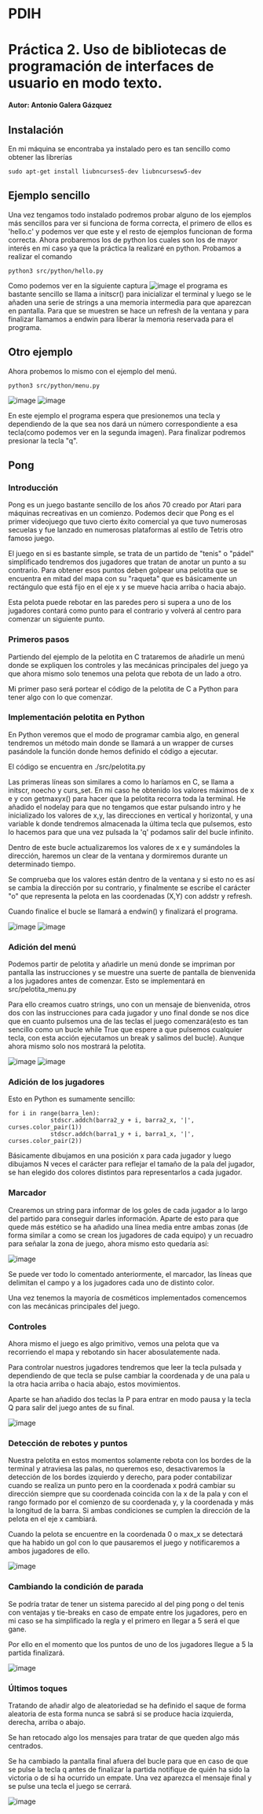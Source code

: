 # PDIH
# Práctica 2. Uso de bibliotecas de programación de interfaces de usuario en modo texto.
**Autor: Antonio Galera Gázquez**
## Instalación
En mi máquina se encontraba ya instalado pero es tan sencillo como obtener las librerías
```
sudo apt-get install liubncurses5-dev liubncursesw5-dev
```

## Ejemplo sencillo
Una vez tengamos todo instalado podremos probar alguno de los ejemplos más sencillos para ver si funciona de forma correcta, el primero de ellos es 'hello.c' y podemos ver que este y el resto de ejemplos funcionan de forma correcta. Ahora probaremos los de python los cuales son los de mayor interés en mi caso ya que la práctica la realizaré en python. Probamos a realizar el comando
```
python3 src/python/hello.py
```
Como podemos ver en la siguiente captura
![image](img/hello_py.png)
el programa es bastante sencillo se llama a initscr() para inicializar el terminal y luego se le añaden una serie de strings a una memoria intermedia para que aparezcan en pantalla. Para que se muestren se hace un refresh de la ventana y para finalizar llamamos a endwin para liberar la memoria reservada para el programa.

## Otro ejemplo
Ahora probemos lo mismo con el ejemplo del menú.
```
python3 src/python/menu.py
```
![image](img/menu_py.png)
![image](img/menu2_py.png)

En este ejemplo el programa espera que presionemos una tecla y dependiendo de la que sea nos dará un número correspondiente a esa tecla(como podemos ver en la segunda imagen). Para finalizar podremos presionar la tecla "q".

## Pong

### Introducción

Pong es un juego bastante sencillo de los años 70 creado por Atari para máquinas recreativas en un comienzo. Podemos decir que Pong es el primer videojuego que tuvo cierto éxito comercial ya que tuvo numerosas secuelas y fue lanzado en numerosas plataformas al estilo de Tetris otro famoso juego. 

El juego en si es bastante simple, se trata de un partido de "tenis" o "pádel" simplificado tendremos dos jugadores que tratan de anotar un punto a su contrario. Para obtener esos puntos deben golpear una pelotita que se encuentra en mitad del mapa con su "raqueta" que es básicamente un rectángulo que está fijo en el eje x y se mueve hacia arriba o hacia abajo. 

Esta pelota puede rebotar en las paredes pero si supera a uno de los jugadores contará como punto para el contrario y volverá al centro para comenzar un siguiente punto.

### Primeros pasos

Partiendo del ejemplo de la pelotita en C trataremos de añadirle un menú donde se expliquen los controles y las mecánicas principales del juego ya que ahora mismo solo tenemos una pelota que rebota de un lado a otro.

Mi primer paso será portear el código de la pelotita de C a Python para tener algo con lo que comenzar.

### Implementación pelotita en Python

En Python veremos que el modo de programar cambia algo, en general tendremos un método main donde se llamará a un wrapper de curses pasándole la función donde hemos definido el código a ejecutar.

El código se encuentra en ./src/pelotita.py

Las primeras líneas son similares a como lo haríamos en C, se llama a initscr, noecho y curs_set. En mi caso he obtenido los valores máximos de x e y con getmaxyx() para hacer que la pelotita recorra toda la terminal. He añadido el nodelay para que no tengamos que estar pulsando intro y he inicializado los valores de x,y, las direcciones en vertical y horizontal, y una variable k donde tendremos almacenada la última tecla que pulsemos, esto lo hacemos para que una vez pulsada la 'q' podamos salir del bucle infinito.

Dentro de este bucle actualizaremos los valores de x e y sumándoles la dirección, haremos un clear de la ventana y dormiremos durante un determinado tiempo.

Se comprueba que los valores están dentro de la ventana y si esto no es así se cambia la dirección por su contrario, y finalmente se escribe el carácter "o" que representa la pelota en las coordenadas (X,Y) con addstr y refresh.

Cuando finalice el bucle se llamará a endwin() y finalizará el programa.

![image](img/pelotita_py.png)
![image](img/pelotita2_py.png)


### Adición del menú

Podemos partir de pelotita y añadirle un menú donde se impriman por pantalla las instrucciones y se muestre una suerte de pantalla de bienvenida a los jugadores antes de comenzar. Esto se implementará en src/pelotita_menu.py

Para ello creamos cuatro strings, uno con un mensaje de bienvenida, otros dos con las instrucciones para cada jugador y uno final donde se nos dice que en cuanto pulsemos una de las teclas el juego comenzará(esto es tan sencillo como un bucle while True que espere a que pulsemos cualquier tecla, con esta acción ejecutamos un break y salimos del bucle). Aunque ahora mismo solo nos mostrará la pelotita.

![image](img/pelotita_menu_py.png)
![image](img/pelotita_menu2_py.png)

### Adición de los jugadores

Esto en Python es sumamente sencillo:

```
for i in range(barra_len):
            stdscr.addch(barra2_y + i, barra2_x, '|', curses.color_pair(1))
            stdscr.addch(barra1_y + i, barra1_x, '|', curses.color_pair(2))
```

Básicamente dibujamos en una posición x para cada jugador y luego dibujamos N veces el carácter para reflejar el tamaño de la pala del jugador, se han elegido dos colores distintos para representarlos a cada jugador.

### Marcador

Crearemos un string para informar de los goles de cada jugador a lo largo del partido para conseguir darles información. Aparte de esto para que quede más estético se ha añadido una línea media entre ambas zonas (de forma similar a como se crean los jugadores de cada equipo) y un recuadro para señalar la zona de juego, ahora mismo esto quedaría así:

![image](img/pelotita_menu.png)

Se puede ver todo lo comentado anteriormente, el marcador, las líneas que delimitan el campo y a los jugadores cada uno de distinto color.

Una vez tenemos la mayoría de cosméticos implementados comencemos con las mecánicas principales del juego.
### Controles

Ahora mismo el juego es algo primitivo, vemos una pelota que va recorriendo el mapa y rebotando sin hacer abosulatemente nada. 

Para controlar nuestros jugadores tendremos que leer la tecla pulsada y dependiendo de que tecla se pulse cambiar la coordenada y de una pala u la otra hacia arriba o hacia abajo, estos movimientos. 

Aparte se han añadido dos teclas la P para entrar en modo pausa y la tecla Q para salir del juego antes de su final.

![image](img/pausa.png)

### Detección de rebotes y puntos

Nuestra pelotita en estos momentos solamente rebota con los bordes de la terminal y atraviesa las palas, no queremos eso, desactivaremos la detección de los bordes izquierdo y derecho, para poder contabilizar cuando se realiza un punto pero en la coordenada x podrá cambiar su dirección siempre que su coordenada coincida con la x de la pala y con el rango formado por el comienzo de su coordenada y, y la coordenada y más la longitud de la barra. Si ambas condiciones se cumplen la dirección de la pelota en el eje x cambiará.

Cuando la pelota se encuentre en la coordenada 0 o max_x se detectará que ha habido un gol con lo que pausaremos el juego y notificaremos a ambos jugadores de ello.

![image](img/punto.png)

### Cambiando la condición de parada

Se podría tratar de tener un sistema parecido al del ping pong o del tenis con ventajas y tie-breaks en caso de empate entre los jugadores, pero en mi caso se ha simplificado la regla y el primero en llegar a 5 será el que gane.

Por ello en el momento que los puntos de uno de los jugadores llegue a 5 la partida finalizará.

![image](img/victoria.png)

### Últimos toques

Tratando de añadir algo de aleatoriedad se ha definido el saque de forma aleatoria de esta forma nunca se sabrá si se produce hacia izquierda, derecha, arriba o abajo.

Se han retocado algo los mensajes para tratar de que queden algo más centrados.

Se ha cambiado la pantalla final afuera del bucle para que en caso de que se pulse la tecla q antes de finalizar la partida notifique de quién ha sido la victoria o de si ha ocurrido un empate. Una vez aparezca el mensaje final y se pulse una tecla el juego se cerrará.

![image](img/empate.png)
